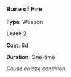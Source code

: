 ### Rune of Fire

**Type:** Weapon

**Level:** 2

**Cost:** 6d

**Duration:** One-time

_Cause ablaze condition_

